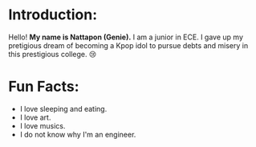 # Introduction:

Hello! **My name is Nattapon (Genie).** I am a junior in ECE. I gave up my pretigious dream of becoming a Kpop idol to pursue debts and misery in this prestigious college. 😢


# Fun Facts:
- I love sleeping and eating. 
- I love art.
- I love musics.
- I do not know why I'm an engineer.
